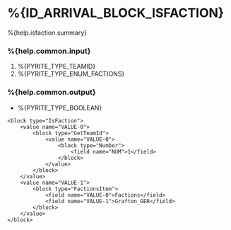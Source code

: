 # %{ID_ARRIVAL_BLOCK_ISFACTION}

%{help.isfaction.summary}

### %{help.common.input}

1. %{PYRITE_TYPE_TEAMID}
2. %{PYRITE_TYPE_ENUM_FACTIONS}

### %{help.common.output}

-   %{PYRITE_TYPE_BOOLEAN}

```
<block type="IsFaction">
    <value name="VALUE-0">
        <block type="GetTeamId">
            <value name="VALUE-0">
                <block type="Number">
                    <field name="NUM">1</field>
                </block>
            </value>
        </block>
    </value>
    <value name="VALUE-1">
        <block type="FactionsItem">
            <field name="VALUE-0">Factions</field>
            <field name="VALUE-1">Grafton_GER</field>
        </block>
    </value>
</block>
```
